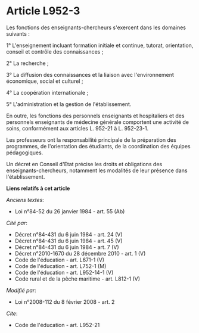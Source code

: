 # Article L952-3

Les fonctions des enseignants-chercheurs s'exercent dans les domaines suivants : 

1° L'enseignement incluant formation initiale et continue, tutorat, orientation, conseil et contrôle des connaissances ; 

2° La recherche ; 

3° La diffusion des connaissances et la liaison avec l'environnement économique, social et culturel ; 

4° La coopération internationale ; 

5° L'administration et la gestion de l'établissement. 

En outre, les fonctions des personnels enseignants et hospitaliers et des personnels enseignants de médecine générale
comportent une activité de soins, conformément aux articles L. 952-21 à L. 952-23-1.

Les professeurs ont la responsabilité principale de la préparation des programmes, de l'orientation des étudiants, de la
coordination des équipes pédagogiques. 

Un décret en Conseil d'Etat précise les droits et obligations des enseignants-chercheurs, notamment les modalités de leur
présence dans l'établissement.

**Liens relatifs à cet article**

_Anciens textes_:

  - Loi n°84-52 du 26 janvier 1984 - art. 55 (Ab)

_Cité par_:

  - Décret n°84-431 du 6 juin 1984 - art. 24 (V)
  - Décret n°84-431 du 6 juin 1984 - art. 45 (V)
  - Décret n°84-431 du 6 juin 1984 - art. 7 (V)
  - Décret n°2010-1670 du 28 décembre 2010 - art. 1 (V)
  - Code de l'éducation - art. L671-1 (V)
  - Code de l'éducation - art. L752-1 (M)
  - Code de l'éducation - art. L952-14-1 (V)
  - Code rural et de la pêche maritime - art. L812-1 (V)

_Modifié par_:

  - Loi n°2008-112 du 8 février 2008 - art. 2

_Cite_:

  - Code de l'éducation - art. L952-21
